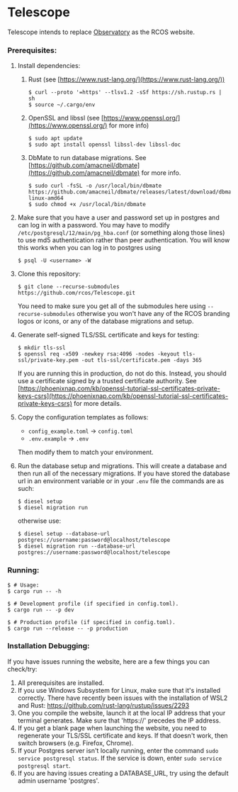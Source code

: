 # Telescope
Telescope intends to replace [Observatory](https://github.com/rcos/observatory-server) 
as the RCOS website.

### Prerequisites:
1. Install dependencies:
    1. Rust (see [https://www.rust-lang.org/](https://www.rust-lang.org/))
        ```shell script
        $ curl --proto '=https' --tlsv1.2 -sSf https://sh.rustup.rs | sh
        $ source ~/.cargo/env
        ```
    2. OpenSSL and libssl (see [https://www.openssl.org/](https://www.openssl.org/) for more info)
        ```shell script
        $ sudo apt update
        $ sudo apt install openssl libssl-dev libssl-doc
        ```
    3. DbMate to run database migrations. See [https://github.com/amacneil/dbmate](https://github.com/amacneil/dbmate) for more info.
        ```shell script
        $ sudo curl -fsSL -o /usr/local/bin/dbmate https://github.com/amacneil/dbmate/releases/latest/download/dbmate-linux-amd64
        $ sudo chmod +x /usr/local/bin/dbmate
        ```
       
2. Make sure that you have a user and password set up in postgres and can log in
    with a password. You may have to modify `/etc/postgresql/12/main/pg_hba.conf` 
    (or something along those lines) to use md5 authentication rather than peer 
    authentication. You will know this works when you can log in to postgres 
    using
    ```shell script
    $ psql -U <username> -W
    ```
   
3. Clone this repository:
    ```shell script
    $ git clone --recurse-submodules https://github.com/rcos/Telescope.git
    ```
   You need to make sure you get all of the submodules here using 
   `--recurse-submodules` otherwise you won't have any of the RCOS branding
   logos or icons, or any of the database migrations and setup.
   
4. Generate self-signed TLS/SSL certificate and keys for testing: 
    ```shell script
    $ mkdir tls-ssl
    $ openssl req -x509 -newkey rsa:4096 -nodes -keyout tls-ssl/private-key.pem -out tls-ssl/certificate.pem -days 365
    ```
   If you are running this in production, do not do this. Instead, you should use
   a certificate signed by a trusted certificate authority. See 
   [https://phoenixnap.com/kb/openssl-tutorial-ssl-certificates-private-keys-csrs](https://phoenixnap.com/kb/openssl-tutorial-ssl-certificates-private-keys-csrs)
   for more details.
   
5. Copy the configuration templates as follows:
    - `config_example.toml` -> `config.toml`
    - `.env.example` -> `.env`
    
    Then modify them to match your environment.
   
6. Run the database setup and migrations. This will create a database and then 
    run all of the necessary migrations. If you have stored the database url in 
    an environment variable or in your `.env` file the commands are as such:
    ```shell script
    $ diesel setup
    $ diesel migration run
    ```
   otherwise use:
    ```shell script
    $ diesel setup --database-url postgres://username:password@localhost/telescope
    $ diesel migration run --database-url postgres://username:password@localhost/telescope
    ```

### Running:
```shell script
$ # Usage:
$ cargo run -- -h

$ # Development profile (if specified in config.toml).
$ cargo run -- -p dev

$ # Production profile (if specified in config.toml).
$ cargo run --release -- -p production
```

### Installation Debugging:
If you have issues running the website, here are a few things you can check/try:
1. All prerequisites are installed.
2. If you use Windows Subsystem for Linux, make sure that it's installed correctly. 
    There have recently been issues with the installation of WSL2 and Rust: 
    https://github.com/rust-lang/rustup/issues/2293
3. One you compile the website, launch it at the local IP address that your 
    terminal generates. Make sure that 'https://' precedes the IP address.
4. If you get a blank page when launching the website, you need to regenerate 
    your TLS/SSL certificate and keys. If that doesn't work, then switch 
    browsers (e.g. Firefox, Chrome).
5. If your Postgres server isn't locally running, enter the 
    command `sudo service postgresql status`. If the service is down, 
    enter `sudo service postgresql start`.
6. If you are having issues creating a DATABASE_URL, try using the default 
    admin username 'postgres'.
